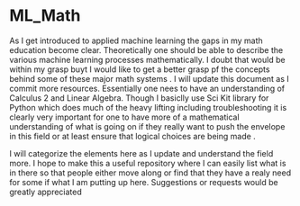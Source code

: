 # ML_Math
As I get introduced to applied machine learning the gaps in my math education become clear.  Theoretically one should be able to describe the various machine learning processes mathematically.  I doubt that would be within my grasp buyt I would like to get a better grasp pf the concepts behind some of these major math systems . I will update this document as I commit more resources.  Essentially one nees to have an understanding of Calculus 2 and Linear Algebra.  Though I basiclly use Sci Kit library for Python which does much of the heavy lifting including troubleshooting it is clearly very important for one to have more of a mathematical understanding of what is going on if they really want to push the envelope in this field or at least ensure that logical choices are being made .  

I will categorize the elements here as I update and understand the field more. I hope to make this a useful repository where I can easily list what is in there so that people either move along or find that they have a realy need for some if what I am putting up here.  Suggestions or requests would be greatly appreciated
